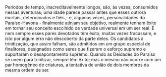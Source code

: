 ﻿Períodos de tempo, inacreditavelmente longos, são, às vezes, consumidos nessas aventuras; uma idade parece passar antes que esses outrora mortais, determinados e fiéis,- e, algumas vezes, personalidades do Paraíso-Havona - finalmente atinjam seu objetivo, realmente tenham êxito em tornar seu conceito escolhido de verdade universal em um ser real. E nem sempre esses pares devotados têm êxito; muitas vezes fracassam, e isto por algum erro não   descoberto da parte deles. Os candidatos à trinitização, que assim falham, são admitidos em um grupo especial de finalitores, designados como seres que fizeram o esforço supremo e suportaram o desapontamento supremo. Quando as Deidades do Paraíso se unem para trinitizar, sempre têm êxito; mas o mesmo  não ocorre com um par homogêneo de criaturas, a tentativa de união de dois membros da mesma ordem de ser.